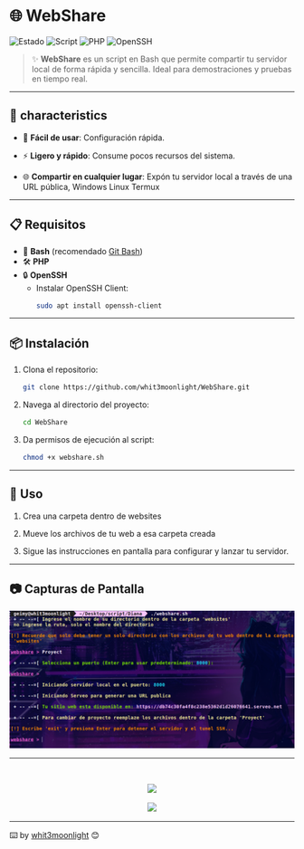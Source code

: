 # 🌐 WebShare

![Estado](https://img.shields.io/badge/Server-URLpublic-green)
![Script](https://img.shields.io/badge/Script-Bash-blue)
![PHP](https://img.shields.io/badge/Req-PHP-blue)
![OpenSSH](https://img.shields.io/badge/Req-OpenSSH-blue)

> ✨ **WebShare** es un script en Bash que permite compartir tu servidor local de forma rápida y sencilla. Ideal para demostraciones y pruebas en tiempo real.

---

## 🎉 characteristics

- 🚀 **Fácil de usar**: Configuración rápida.
- ⚡ **Ligero y rápido**: Consume pocos recursos del sistema.

- 🌐 **Compartir en cualquier lugar**: Expón tu servidor local a través de una URL pública, Windows Linux Termux

---

## 📋 Requisitos

- 🐚 **Bash** (recomendado [Git Bash](https://gitforwindows.org/))
- 🛠️ **PHP**
- 🔒 **OpenSSH**
    - Instalar OpenSSH Client:
      ```sh
      sudo apt install openssh-client
      ```

---

## 📦 Instalación

1. Clona el repositorio:
    ```sh
    git clone https://github.com/whit3moonlight/WebShare.git
    ```
2. Navega al directorio del proyecto:
    ```sh
    cd WebShare
    ```
3. Da permisos de ejecución al script:
    ```sh
    chmod +x webshare.sh
    ```

---

## 🚀 Uso

1. Crea una carpeta dentro de websites

2. Mueve los archivos de tu web a esa carpeta creada

2. Sigue las instrucciones en pantalla para configurar y lanzar tu servidor.

---

## 📷 Capturas de Pantalla

![Captura de Pantalla](example.png)

---


<br>
<p align="center"">
<img src="https://media.giphy.com/media/jpVnC65DmYeyRL4LHS/giphy.gif" width="60%">
</p>
<p  align="center">
<img src="https://user-images.githubusercontent.com/73097560/115834477-dbab4500-a447-11eb-908a-139a6edaec5c.gif">             
<br>

---

⌨️ by [whit3moonlight](https://github.com/whit3moonlight) 😊
